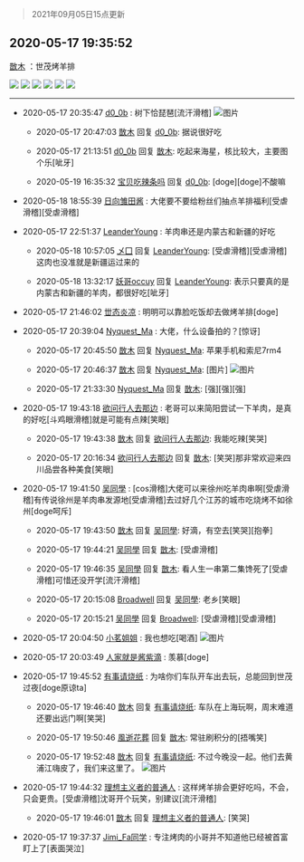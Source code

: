 > 2021年09月05日15点更新
<link rel="stylesheet" href="https://cdn.jsdelivr.net/gh/taotie6/sampleJSON@main/css/photo_show.css">


 ## 2020-05-17 19:35:52 

 [㪚木](https://www.coolapk.com/feed/18904416?shareKey=MzlkZWM0YTkwYzlmNjEzMTc1NWQ~) ：世茂烤羊排 

<div class="album">
<img class="img-item" src="https://image.coolapk.com/feed/2020/0517/19/1081091_86c09dc8_5350_1115@2494x3325.jpeg" />
<img class="img-item" src="https://image.coolapk.com/feed/2020/0517/19/1081091_779e7b3a_5350_1117@3526x2351.jpeg" />
<img class="img-item" src="https://image.coolapk.com/feed/2020/0517/19/1081091_ee0de8df_5350_1119@3526x2351.jpeg" />
<img class="img-item" src="https://image.coolapk.com/feed/2020/0517/19/1081091_03273697_5350_112@1620x1080.jpeg" />
<img class="img-item" src="https://image.coolapk.com/feed/2020/0517/19/1081091_28979bf2_5350_1122@1620x1080.jpeg" />
<img class="img-item" src="https://image.coolapk.com/feed/2020/0517/19/1081091_4dbbd8f4_5350_1124@1620x1080.jpeg" />
</div>

 ------- 

- 2020-05-17 20:35:47 [d0_0b](uid=466123) : 树下恰琵琶[流汗滑稽] ![图片](https://image.coolapk.com/feed/2020/0517/20/466123_c4ba8b76_8931_7474@1908x4032.jpeg)

    - 2020-05-17 20:47:03 [㪚木](uid=1081091) 回复 [d0_0b](uid=466123): 据说很好吃 

    - 2020-05-17 21:13:51 [d0_0b](uid=466123) 回复 [㪚木](uid=1081091): 吃起来海星，核比较大，主要图个乐[呲牙] 

    - 2020-05-19 16:35:32 [宝贝吃辣条吗](uid=1179959) 回复 [d0_0b](uid=466123): [doge][doge]不酸嘛 

- 2020-05-18 18:55:39 [日向雏田酱](uid=1891473) : 大佬要不要给粉丝们抽点羊排福利[受虐滑稽][受虐滑稽] 

- 2020-05-17 22:51:37 [LeanderYoung](uid=3276804) : 羊肉串还是内蒙古和新疆的好吃 

    - 2020-05-18 10:57:05 [乄囗](uid=759206) 回复 [LeanderYoung](uid=3276804): [受虐滑稽][受虐滑稽]这肉也没准就是新疆运过来的 

    - 2020-05-18 13:32:17 [妖哥occuy](uid=1388591) 回复 [LeanderYoung](uid=3276804): 表示只要真的是内蒙古和新疆的羊肉，都很好吃[呲牙] 

- 2020-05-17 21:46:02 [丗态炎凉](uid=2008138) : 明明可以靠脸吃饭却去做烤羊排[doge] 

- 2020-05-17 20:39:04 [Nyquest_Ma](uid=3137495) : 大佬，什么设备拍的？[惊讶] 

    - 2020-05-17 20:45:50 [㪚木](uid=1081091) 回复 [Nyquest_Ma](uid=3137495): 苹果手机和索尼7rm4 

    - 2020-05-17 20:46:37 [㪚木](uid=1081091) 回复 [Nyquest_Ma](uid=3137495): [图片] ![图片](https://image.coolapk.com/feed/2020/0517/20/1081091_940b2242_9596_4408@606x251.jpeg)

    - 2020-05-17 21:33:30 [Nyquest_Ma](uid=3137495) 回复 [㪚木](uid=1081091): [强][强][强] 

- 2020-05-17 19:43:18 [欲问行人去那边](uid=826969) : 老哥可以来简阳尝试一下羊肉，是真的好吃[斗鸡眼滑稽]就是可能有点辣[笑眼] 

    - 2020-05-17 19:43:38 [㪚木](uid=1081091) 回复 [欲问行人去那边](uid=826969): 我能吃辣[笑哭] 

    - 2020-05-17 20:16:34 [欲问行人去那边](uid=826969) 回复 [㪚木](uid=1081091): [笑哭]那非常欢迎来四川品尝各种美食[笑眼] 

- 2020-05-17 19:41:50 [吴同學](uid=1320218) : [cos滑稽]大佬可以来徐州吃羊肉串啊[受虐滑稽]有传说徐州是羊肉串发源地[受虐滑稽]去过好几个江苏的城市吃烧烤不如徐州[doge呵斥] 

    - 2020-05-17 19:43:50 [㪚木](uid=1081091) 回复 [吴同學](uid=1320218): 好滴，有空去[笑哭][抱拳] 

    - 2020-05-17 19:44:21 [吴同學](uid=1320218) 回复 [㪚木](uid=1081091): [受虐滑稽] 

    - 2020-05-17 19:46:35 [吴同學](uid=1320218) 回复 [㪚木](uid=1081091): 看人生一串第二集馋死了[受虐滑稽]可惜还没开学[流汗滑稽] 

    - 2020-05-17 20:15:08 [Broadwell](uid=638771) 回复 [吴同學](uid=1320218): 老乡[笑眼] 

    - 2020-05-17 20:15:21 [吴同學](uid=1320218) 回复 [Broadwell](uid=638771): [受虐滑稽][受虐滑稽] 

- 2020-05-17 20:04:50 [小茗姐姐](uid=2225525) : 我也想吃[喝酒] ![图片](https://image.coolapk.com/feed/2020/0517/20/2225525_a4155c66_7090_2916@168x174.jpeg)

- 2020-05-17 20:03:49 [人家就是酱紫滴](uid=1972271) : 羡慕[doge] 

- 2020-05-17 19:45:52 [有事请烧纸](uid=1802946) : 为啥你们车队开车出去玩，总能回到世茂过夜[doge原谅ta] 

    - 2020-05-17 19:46:40 [㪚木](uid=1081091) 回复 [有事请烧纸](uid=1802946): 车队在上海玩啊，周末难道还要出远门啊[笑哭] 

    - 2020-05-17 19:50:46 [風逝花葬](uid=739984) 回复 [㪚木](uid=1081091): 常驻刷积分的[捂嘴笑] 

    - 2020-05-17 19:52:48 [㪚木](uid=1081091) 回复 [有事请烧纸](uid=1802946): 不过今晚没一起。他们去黄浦江嗨皮了，我们来这里了。 ![图片](https://image.coolapk.com/feed/2020/0517/19/1081091_3093dc66_6367_8932@592x2155.jpeg)

- 2020-05-17 19:44:32 [理想主义者的普通人](uid=1708330) : 这样烤羊排会更好吃吗，不会，只会更贵。[受虐滑稽]沈哥开个玩笑，别建议[流汗滑稽] 

    - 2020-05-17 19:46:01 [㪚木](uid=1081091) 回复 [理想主义者的普通人](uid=1708330): [笑哭] 

- 2020-05-17 19:37:37 [Jimi_Fa同学](uid=658442) : 专注烤肉的小哥并不知道他已经被首富盯上了[表面哭泣] 

